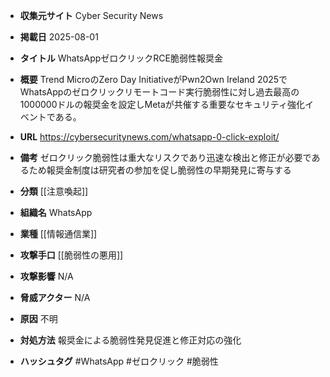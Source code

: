 - **収集元サイト**
Cyber Security News

- **掲載日**
2025-08-01

- **タイトル**
WhatsAppゼロクリックRCE脆弱性報奨金

- **概要**
Trend MicroのZero Day InitiativeがPwn2Own Ireland 2025でWhatsAppのゼロクリックリモートコード実行脆弱性に対し過去最高の1000000ドルの報奨金を設定しMetaが共催する重要なセキュリティ強化イベントである。

- **URL**
https://cybersecuritynews.com/whatsapp-0-click-exploit/

- **備考**
ゼロクリック脆弱性は重大なリスクであり迅速な検出と修正が必要であるため報奨金制度は研究者の参加を促し脆弱性の早期発見に寄与する

- **分類**
[[注意喚起]]

- **組織名**
WhatsApp

- **業種**
[[情報通信業]]

- **攻撃手口**
[[脆弱性の悪用]]

- **攻撃影響**
N/A

- **脅威アクター**
N/A

- **原因**
不明

- **対処方法**
報奨金による脆弱性発見促進と修正対応の強化

- **ハッシュタグ**
#WhatsApp #ゼロクリック #脆弱性
